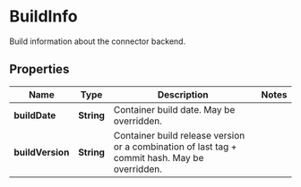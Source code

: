 

# BuildInfo

Build information about the connector backend.

## Properties

| Name | Type | Description | Notes |
|------------ | ------------- | ------------- | -------------|
|**buildDate** | **String** | Container build date. May be overridden. |  |
|**buildVersion** | **String** | Container build release version or a combination of last tag + commit hash. May be overridden. |  |



